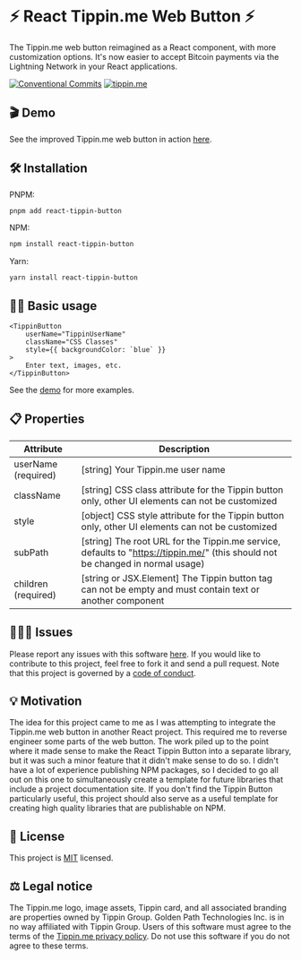 # <span>⚡</span> React Tippin.me Web Button <span>⚡</span>

The Tippin.me web button reimagined as a React component, with more customization options. It's now easier to accept 
Bitcoin payments via the Lightning Network in your React applications. 

[![Conventional Commits](https://img.shields.io/badge/Conventional%20Commits-1.0.0-yellow.svg)](https://conventionalcommits.org)
[![tippin.me](https://badgen.net/badge/%E2%9A%A1%EF%B8%8Ftippin.me/@GoldenPathTech/F0918E)](https://tippin.me/@GoldenPathTech)

## <span>🎬</span> Demo

See the improved Tippin.me web button in action [here](#TBA).

## <span>🛠</span> Installation

PNPM:

```bash
pnpm add react-tippin-button
```

NPM:

```bash
npm install react-tippin-button
```

Yarn:

```bash
yarn install react-tippin-button
```

## <span>👨‍💻</span> Basic usage

```tsx
<TippinButton
    userName="TippinUserName"
    className="CSS Classes"
    style={{ backgroundColor: `blue` }}
>
    Enter text, images, etc.
</TippinButton>
```

See the [demo](#TBD) for more examples.

## <span>📋</span> Properties

| Attribute           | Description                                                                                                                     |
|---------------------|---------------------------------------------------------------------------------------------------------------------------------|
| userName (required) | \[string] Your Tippin.me user name                                                                                              |
| className           | \[string] CSS class attribute for the Tippin button only, other UI elements can not be customized                               |
| style               | \[object] CSS style attribute for the Tippin button only, other UI elements can not be customized                               |
| subPath             | \[string] The root URL for the Tippin.me service, defaults to "https://tippin.me/" (this should not be changed in normal usage) |
| children (required) | \[string or JSX.Element] The Tippin button tag can not be empty and must contain text or another component                      |

## <span>🤦🏿‍♂️</span> Issues

Please report any issues with this software
[here](https://github.com/goldenpathtechnologies/react-tippin-button/issues). If you would like to contribute to 
this project, feel free to fork it and send a pull request. Note that this project is governed by a
[code of conduct](#TBD).

## <span>💡</span> Motivation

The idea for this project came to me as I was attempting to integrate the Tippin.me web button in another React 
project. This required me to reverse engineer some parts of the web button. The work piled up to the point where it 
made sense to make the React Tippin Button into a separate library, but it was such a minor feature that it didn't 
make sense to do so. I didn't have a lot of experience publishing NPM packages, so I decided to go all out on this 
one to simultaneously create a template for future libraries that include a project documentation site. If you don't 
find the Tippin Button particularly useful, this project should also serve as a useful template for creating high 
quality libraries that are publishable on NPM.

## <span>📃</span> License

This project is [MIT](https://github.com/goldenpathtechnologies/react-tippin-button/blob/main/LICENSE) 
licensed.

## <span>⚖</span> Legal notice

The Tippin.me logo, image assets, Tippin card, and all associated branding are properties owned by 
Tippin Group. Golden Path Technologies Inc. is in no way affiliated with Tippin Group. Users of this 
software must agree to the terms of the [Tippin.me privacy policy](https://tippin.me/PrivacyPolicy). Do 
not use this software if you do not agree to these terms.
